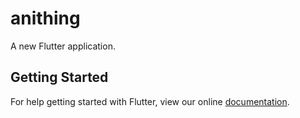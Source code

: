# anithing

A new Flutter application.

## Getting Started

For help getting started with Flutter, view our online
[documentation](https://flutter.io/).
